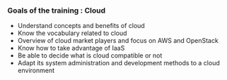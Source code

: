 ### Goals of the training : Cloud

- Understand concepts and benefits of cloud
- Know the vocabulary related to cloud
- Overview of cloud market players and focus on AWS and OpenStack
- Know how to take advantage of IaaS
- Be able to decide what is cloud compatible or not
- Adapt its system administration and development methods to a cloud environment

